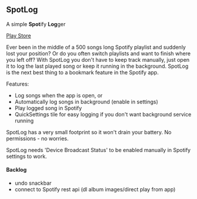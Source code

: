 ## SpotLog
A simple **Spot**ify **Log**ger

[Play Store](https://play.google.com/store/apps/details?id=com.developments.samu.spotlog)


Ever been in the middle of a 500 songs long Spotify playlist and suddenly lost your position? Or do you often switch playlists and want to finish where you left off? With SpotLog you don't have to keep track manually, just open it to log the last played song or keep it running in the background. SpotLog is the next best thing to a bookmark feature in the Spotify app.

Features:
- Log songs when the app is open, or
- Automatically log songs in background (enable in settings)
- Play logged song in Spotify
- QuickSettings tile for easy logging if you don't want background service running


SpotLog has a very small footprint so it won't drain your battery. No permissions - no worries. 

SpotLog needs 'Device Broadcast Status' to be enabled manually in Spotify settings to work.


#### Backlog
- undo snackbar
- connect to Spotify rest api (dl album images/direct play from app)


